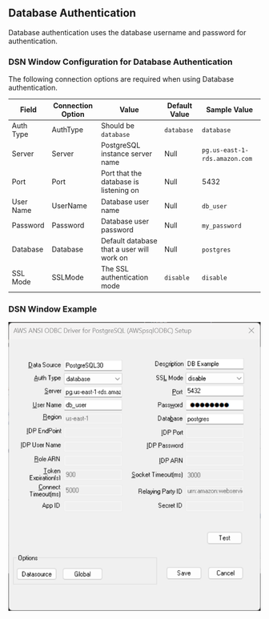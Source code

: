 ## Database Authentication
Database authentication uses the database username and password for authentication.

### DSN Window Configuration for Database Authentication
The following connection options are required when using Database authentication.

| Field     | Connection Option | Value                                     | Default Value | Sample Value                  |
|-----------|-------------------|-------------------------------------------|---------------|-------------------------------|
| Auth Type | AuthType          | Should be `database`                      | `database`    | `database`                    |
| Server    | Server            | PostgreSQL instance server name           | Null          | `pg.us-east-1-rds.amazon.com` |
| Port      | Port              | Port that the database is listening on    | Null          | 5432                          |
| User Name | UserName          | Database user name                        | Null          | `db_user`                     |
| Password  | Password          | Database user password                    | Null          | `my_password`                 |
| Database  | Database          | Default database that a user will work on | Null          | `postgres`                    |
| SSL Mode  | SSLMode           | The SSL authentication mode               | `disable`     | `disable`                     |

### DSN Window Example
![DSN window example for database authentication](./img/database.png)
